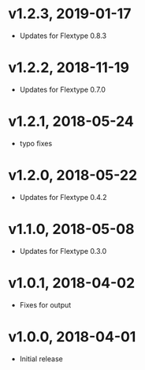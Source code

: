 # v1.2.3, 2019-01-17
* Updates for Flextype 0.8.3

# v1.2.2, 2018-11-19
* Updates for Flextype 0.7.0

# v1.2.1, 2018-05-24
* typo fixes

# v1.2.0, 2018-05-22
* Updates for Flextype 0.4.2

# v1.1.0, 2018-05-08
* Updates for Flextype 0.3.0

# v1.0.1, 2018-04-02
* Fixes for output

# v1.0.0, 2018-04-01
* Initial release
